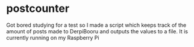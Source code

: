 # postcounter
Got bored studying for a test so I made a script which keeps track of the amount of posts made to DerpiBooru and outputs the values to a file.
It is currently running on my Raspberry Pi
